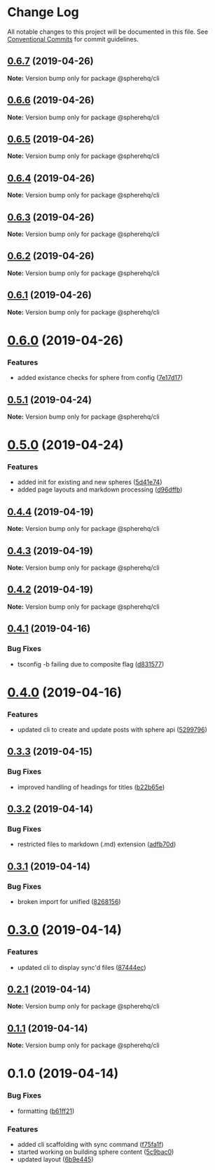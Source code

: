 # Change Log

All notable changes to this project will be documented in this file.
See [Conventional Commits](https://conventionalcommits.org) for commit guidelines.

## [0.6.7](https://github.com/spherehq/sphere/compare/@spherehq/cli@0.6.6...@spherehq/cli@0.6.7) (2019-04-26)

**Note:** Version bump only for package @spherehq/cli





## [0.6.6](https://github.com/spherehq/sphere/compare/@spherehq/cli@0.6.5...@spherehq/cli@0.6.6) (2019-04-26)

**Note:** Version bump only for package @spherehq/cli





## [0.6.5](https://github.com/spherehq/sphere/compare/@spherehq/cli@0.6.4...@spherehq/cli@0.6.5) (2019-04-26)

**Note:** Version bump only for package @spherehq/cli





## [0.6.4](https://github.com/spherehq/sphere/compare/@spherehq/cli@0.6.3...@spherehq/cli@0.6.4) (2019-04-26)

**Note:** Version bump only for package @spherehq/cli





## [0.6.3](https://github.com/spherehq/sphere/compare/@spherehq/cli@0.6.2...@spherehq/cli@0.6.3) (2019-04-26)

**Note:** Version bump only for package @spherehq/cli





## [0.6.2](https://github.com/spherehq/sphere/compare/@spherehq/cli@0.6.1...@spherehq/cli@0.6.2) (2019-04-26)

**Note:** Version bump only for package @spherehq/cli





## [0.6.1](https://github.com/spherehq/sphere/compare/@spherehq/cli@0.6.0...@spherehq/cli@0.6.1) (2019-04-26)

**Note:** Version bump only for package @spherehq/cli





# [0.6.0](https://github.com/spherehq/sphere/compare/@spherehq/cli@0.5.1...@spherehq/cli@0.6.0) (2019-04-26)


### Features

* added existance checks for sphere from config ([7e17d17](https://github.com/spherehq/sphere/commit/7e17d17))





## [0.5.1](https://github.com/spherehq/sphere/compare/@spherehq/cli@0.5.0...@spherehq/cli@0.5.1) (2019-04-24)

**Note:** Version bump only for package @spherehq/cli





# [0.5.0](https://github.com/spherehq/sphere/compare/@spherehq/cli@0.4.4...@spherehq/cli@0.5.0) (2019-04-24)


### Features

* added init for existing and new spheres ([5d41e74](https://github.com/spherehq/sphere/commit/5d41e74))
* added page layouts and markdown processing ([d96dffb](https://github.com/spherehq/sphere/commit/d96dffb))





## [0.4.4](https://github.com/spherehq/sphere/compare/@spherehq/cli@0.4.3...@spherehq/cli@0.4.4) (2019-04-19)

**Note:** Version bump only for package @spherehq/cli

## [0.4.3](https://github.com/spherehq/sphere/compare/@spherehq/cli@0.4.2...@spherehq/cli@0.4.3) (2019-04-19)

**Note:** Version bump only for package @spherehq/cli

## [0.4.2](https://github.com/spherehq/sphere/compare/@spherehq/cli@0.4.1...@spherehq/cli@0.4.2) (2019-04-19)

**Note:** Version bump only for package @spherehq/cli

## [0.4.1](https://github.com/spherehq/sphere/compare/@spherehq/cli@0.4.0...@spherehq/cli@0.4.1) (2019-04-16)

### Bug Fixes

- tsconfig -b failing due to composite flag ([d831577](https://github.com/spherehq/sphere/commit/d831577))

# [0.4.0](https://github.com/spherehq/sphere/compare/@spherehq/cli@0.3.3...@spherehq/cli@0.4.0) (2019-04-16)

### Features

- updated cli to create and update posts with sphere api ([5299796](https://github.com/spherehq/sphere/commit/5299796))

## [0.3.3](https://github.com/spherehq/sphere/compare/@spherehq/cli@0.3.2...@spherehq/cli@0.3.3) (2019-04-15)

### Bug Fixes

- improved handling of headings for titles ([b22b65e](https://github.com/spherehq/sphere/commit/b22b65e))

## [0.3.2](https://github.com/spherehq/sphere/compare/@spherehq/cli@0.3.1...@spherehq/cli@0.3.2) (2019-04-14)

### Bug Fixes

- restricted files to markdown (.md) extension ([adfb70d](https://github.com/spherehq/sphere/commit/adfb70d))

## [0.3.1](https://github.com/spherehq/sphere/compare/@spherehq/cli@0.3.0...@spherehq/cli@0.3.1) (2019-04-14)

### Bug Fixes

- broken import for unified ([8268156](https://github.com/spherehq/sphere/commit/8268156))

# [0.3.0](https://github.com/spherehq/sphere/compare/@spherehq/cli@0.2.1...@spherehq/cli@0.3.0) (2019-04-14)

### Features

- updated cli to display sync'd files ([87444ec](https://github.com/spherehq/sphere/commit/87444ec))

## [0.2.1](https://github.com/spherehq/sphere/compare/@spherehq/cli@0.1.1...@spherehq/cli@0.2.1) (2019-04-14)

**Note:** Version bump only for package @spherehq/cli

## [0.1.1](https://github.com/spherehq/sphere/compare/@spherehq/cli@0.1.0...@spherehq/cli@0.1.1) (2019-04-14)

**Note:** Version bump only for package @spherehq/cli

# 0.1.0 (2019-04-14)

### Bug Fixes

- formatting ([b61ff21](https://github.com/spherehq/sphere/commit/b61ff21))

### Features

- added cli scaffolding with sync command ([f75fa1f](https://github.com/spherehq/sphere/commit/f75fa1f))
- started working on building sphere content ([5c9bac0](https://github.com/spherehq/sphere/commit/5c9bac0))
- updated layout ([6b9e445](https://github.com/spherehq/sphere/commit/6b9e445))
